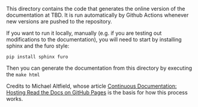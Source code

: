 This directory contains the code that generates the online version of the documentation at TBD.
It is run automatically by Github Actions whenever new versions are pushed to the repository.

If you want to run it locally, manually (e.g. if you are testing out modifications to the documentation),
you will need to start by installing sphinx and the furo style:
```
pip install sphinx furo
```

Then you can generate the documentation from this directory by executing the `make html`

Credits to Michael Altfield, whose article [Continuous Documentation: Hosting Read the Docs on GitHub Pages](https://tech.michaelaltfield.net/2020/07/18/sphinx-rtd-github-pages-1/) is the basis for how this process works.
